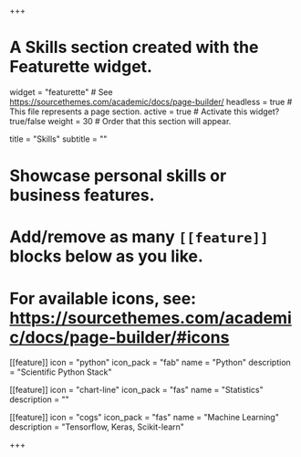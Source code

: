 +++
# A Skills section created with the Featurette widget.
widget = "featurette"  # See https://sourcethemes.com/academic/docs/page-builder/
headless = true  # This file represents a page section.
active = true  # Activate this widget? true/false
weight = 30  # Order that this section will appear.

title = "Skills"
subtitle = ""

# Showcase personal skills or business features.
# 
# Add/remove as many `[[feature]]` blocks below as you like.
# 
# For available icons, see: https://sourcethemes.com/academic/docs/page-builder/#icons

[[feature]]
  icon = "python"
  icon_pack = "fab"
  name = "Python"
  description = "Scientific Python Stack"
  
[[feature]]
  icon = "chart-line"
  icon_pack = "fas"
  name = "Statistics"
  description = ""  
  
[[feature]]
  icon = "cogs"
  icon_pack = "fas"
  name = "Machine Learning"
  description = "Tensorflow, Keras, Scikit-learn"

+++
